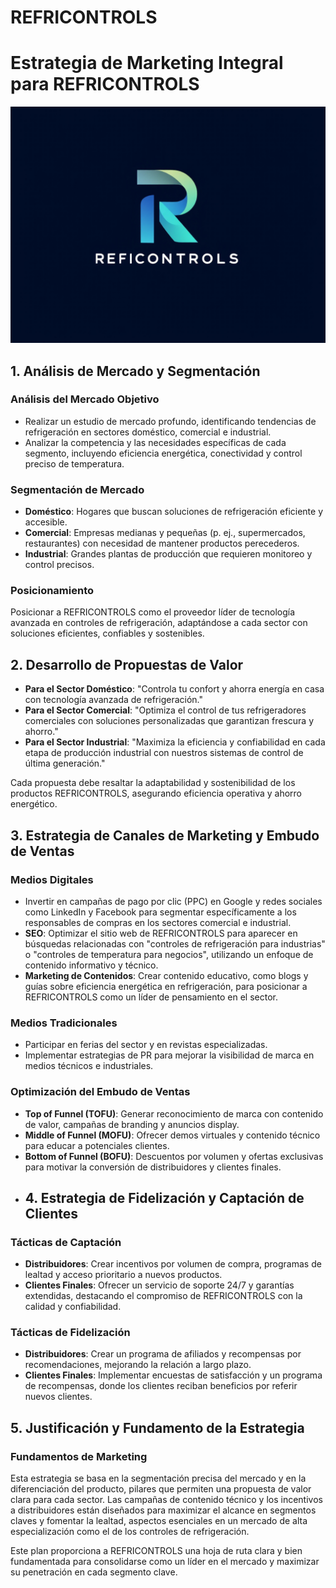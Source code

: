 # REFRICONTROLS

# Estrategia de Marketing Integral para REFRICONTROLS

![descripcion de la imagen](https://github.com/AnthonyRefricontrols/REFRICONTROLS/blob/main/ea1773e1-b758-4b8a-951b-cd0232aaca72.jpg?raw=true)


## 1. Análisis de Mercado y Segmentación



### Análisis del Mercado Objetivo
- Realizar un estudio de mercado profundo, identificando tendencias de refrigeración en sectores doméstico, comercial e industrial.
- Analizar la competencia y las necesidades específicas de cada segmento, incluyendo eficiencia energética, conectividad y control preciso de temperatura.

### Segmentación de Mercado
- **Doméstico**: Hogares que buscan soluciones de refrigeración eficiente y accesible.
- **Comercial**: Empresas medianas y pequeñas (p. ej., supermercados, restaurantes) con necesidad de mantener productos perecederos.
- **Industrial**: Grandes plantas de producción que requieren monitoreo y control precisos.

### Posicionamiento
Posicionar a REFRICONTROLS como el proveedor líder de tecnología avanzada en controles de refrigeración, adaptándose a cada sector con soluciones eficientes, confiables y sostenibles.

## 2. Desarrollo de Propuestas de Valor

- **Para el Sector Doméstico**: "Controla tu confort y ahorra energía en casa con tecnología avanzada de refrigeración."
- **Para el Sector Comercial**: "Optimiza el control de tus refrigeradores comerciales con soluciones personalizadas que garantizan frescura y ahorro."
- **Para el Sector Industrial**: "Maximiza la eficiencia y confiabilidad en cada etapa de producción industrial con nuestros sistemas de control de última generación."

Cada propuesta debe resaltar la adaptabilidad y sostenibilidad de los productos REFRICONTROLS, asegurando eficiencia operativa y ahorro energético.

## 3. Estrategia de Canales de Marketing y Embudo de Ventas

### Medios Digitales
- Invertir en campañas de pago por clic (PPC) en Google y redes sociales como LinkedIn y Facebook para segmentar específicamente a los responsables de compras en los sectores comercial e industrial.
- **SEO**: Optimizar el sitio web de REFRICONTROLS para aparecer en búsquedas relacionadas con "controles de refrigeración para industrias" o "controles de temperatura para negocios", utilizando un enfoque de contenido informativo y técnico.
- **Marketing de Contenidos**: Crear contenido educativo, como blogs y guías sobre eficiencia energética en refrigeración, para posicionar a REFRICONTROLS como un líder de pensamiento en el sector.

### Medios Tradicionales
- Participar en ferias del sector y en revistas especializadas.
- Implementar estrategias de PR para mejorar la visibilidad de marca en medios técnicos e industriales.

### Optimización del Embudo de Ventas
- **Top of Funnel (TOFU)**: Generar reconocimiento de marca con contenido de valor, campañas de branding y anuncios display.
- **Middle of Funnel (MOFU)**: Ofrecer demos virtuales y contenido técnico para educar a potenciales clientes.
- **Bottom of Funnel (BOFU)**: Descuentos por volumen y ofertas exclusivas para motivar la conversión de distribuidores y clientes finales.
- ## 4. Estrategia de Fidelización y Captación de Clientes

### Tácticas de Captación
- **Distribuidores**: Crear incentivos por volumen de compra, programas de lealtad y acceso prioritario a nuevos productos.
- **Clientes Finales**: Ofrecer un servicio de soporte 24/7 y garantías extendidas, destacando el compromiso de REFRICONTROLS con la calidad y confiabilidad.

### Tácticas de Fidelización
- **Distribuidores**: Crear un programa de afiliados y recompensas por recomendaciones, mejorando la relación a largo plazo.
- **Clientes Finales**: Implementar encuestas de satisfacción y un programa de recompensas, donde los clientes reciban beneficios por referir nuevos clientes.

## 5. Justificación y Fundamento de la Estrategia

### Fundamentos de Marketing
Esta estrategia se basa en la segmentación precisa del mercado y en la diferenciación del producto, pilares que permiten una propuesta de valor clara para cada sector. Las campañas de contenido técnico y los incentivos a distribuidores están diseñados para maximizar el alcance en segmentos claves y fomentar la lealtad, aspectos esenciales en un mercado de alta especialización como el de los controles de refrigeración.

Este plan proporciona a REFRICONTROLS una hoja de ruta clara y bien fundamentada para consolidarse como un líder en el mercado y maximizar su penetración en cada segmento clave.
